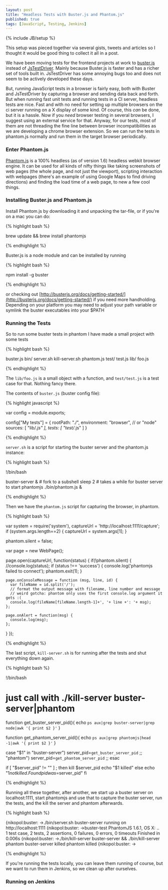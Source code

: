 ```yaml
---
layout: post
title: "Headless Tests with Buster.js and Phantom.js"
published: true
tags: [JavaScript, Testing, Jenkins]
---
```

{% include JB/setup %}

This setup was pieced together via several gists, tweets and articles so I thought it would be good thing to collect it all in a post.

We have been moving tests for the frontend projects at work to [buster.js](http://busterjs.org)  instead of [JsTestDriver](https://code.google.com/p/js-test-driver/). Mainly because Buster.js is faster and has a richer set of tools built in. JsTestDriver has some annoying bugs too and does not seem to be actively developed these days. 

But, running JavaScript tests in a browser is fairly easy, both with Buster and JsTestDriver by capturing a browser and sending data back and forth. But when running fast unit tests and running tests in a CI server, headless tests are nice. Fast and with no need for setting up multiple browsers on the ci server running on a X display of some kind. Of course, this *can* be done, but it is a hassle. Now if you *need* browser testing in several browsers, I suggest using an external service for that. Anyway, for our tests, most of them are not threading the fine line between browser incompatibilities as we are developing a chrome browser extension. So we can run the tests in phantom.js normally and run them in the target browser periodically.

### Enter Phantom.js

[Phantom.js](http://phantomjs.org/) is a 100% headless (as of version 1.6) headless webkit browser engine. It can be used for all kinds of nifty things like taking screenshots of web pages (the whole page, and not just the viewport), scripting interaction with webpages (there's an example of using Google Maps to find driving directions) and finding the load time of a web page, to new a few cool things. 

### Installing Buster.js and Phantom.js

Install Phantom.js by downloading it and unpacking the tar-file, or if you're on a mac you can do:

{% highlight bash %}

brew update && brew install phantomjs

{% endhighlight %}

Buster.js is a node module and can be installed by running

{% highlight bash %}

npm install -g buster

{% endhighlight %}

or checking out [http://busterjs.org/docs/getting-started/](http://busterjs.org/docs/getting-started/) if you need more handholding. Depending on your platform you may need to adjust your path variable or symlink the buster executables into your $PATH

### Running the Tests

So to run some buster tests in phantom I have made a small project with some tests

{% highlight bash %}

buster.js
bin/
  server.sh
  kill-server.sh
  phantom.js
test/
  test.js
lib/
  foo.js
 
{% endhighlight %}

The `lib/foo.js` is a small object with a function, and `test/test.js` is a test case for that. Nothing fancy there. 

The contents of `buster.js` (buster config file):

{% highlight javascript %}

var config = module.exports;

config["My tests"] = {
    rootPath: "./",
    environment: "browser", // or "node"
    sources: [
        "lib/*.js"
    ],
    tests: [
        "test/*.js"
    ]
}

{% endhighlight %}

`server.sh` is a script for starting the buster server and the phantom.js instance:

{% highlight bash %}

!/bin/bash

buster-server & # fork to a subshell
sleep 2 # takes a while for buster server to start
phantomjs ./bin/phantom.js &

{% endhighlight %}

Then we have the `phantom.js` script for capturing the browser, in phantom. 

{% highlight bash %}

var system = require('system'),
    captureUrl = 'http://localhost:1111/capture';
if (system.args.length==2) {
    captureUrl = system.args[1];
}

phantom.silent = false;

var page = new WebPage();

page.open(captureUrl, function(status) {
  if(!phantom.silent) {
    //console.log(status);
    if (status !== 'success') {
      console.log('phantomjs failed to connect');
      phantom.exit(1);
    }

    page.onConsoleMessage = function (msg, line, id) {
      var fileName = id.split('/');
      // format the output message with filename, line number and message
      // weird gotcha: phantom only uses the first console.log argument it gets :(
      console.log(fileName[fileName.length-1]+', '+ line +': '+ msg);
    };

    page.onAlert = function(msg) {
      console.log(msg);
    };
  }
});

{% endhighlight %}

The last script, `kill-server.sh` is for running after the tests and shut everything down again.

{% highlight bash %}

!/bin/bash
# just call with ./kill-server buster-server|phantom

function get_buster_server_pid(){
    echo `ps aux|grep buster-server|grep node|awk '{ print $2 }'`
}

function get_phantom_server_pid(){
    echo `ps aux|grep phantomjs|head -1|awk '{ print $2 }'`
}

case "$1" in
  "buster-server") server_pid=`get_buster_server_pid` ;;
  "phantom") server_pid=`get_phantom_server_pid` ;;
esac


if [ "$server_pid" != "" ] ; then
    kill $server_pid
    echo "$1 killed"
else
    echo "$1 not killed. Found pid was=$server_pid"
fi

{% endhighlight %}


Running all these together, after another, we start up a buster server on localhost:1111, start phantomjs and use that to capture the buster server, run the tests, and the kill the server and phantom afterwards. 

{% highlight bash %}

{nikopol:buster: ->./bin/server.sh 
buster-server running on http://localhost:1111
{nikopol:buster: ->buster-test 
PhantomJS 1.6.1, OS X: ..                                                                               
1 test case, 2 tests, 2 assertions, 0 failures, 0 errors, 0 timeouts
Finished in 0.006s
{nikopol:buster: ->./bin/kill-server buster-server && ./bin/kill-server phantom
buster-server killed
phantom killed
{nikopol:buster: ->

{% endhighlight %}

If you're running the tests locally, you can leave them running of course, but we want to run them in Jenkins, so we clean up after ourselves. 

### Running on Jenkins
